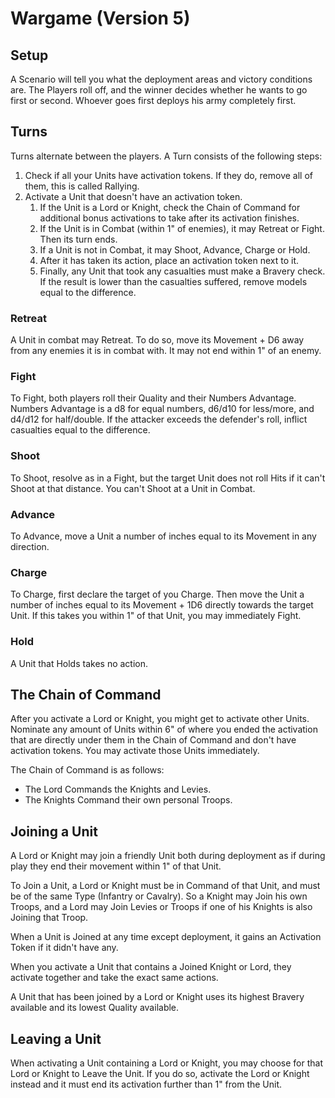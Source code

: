 # Wargame (Version 5)

## Setup

A Scenario will tell you what the deployment areas and victory conditions are. The Players roll off, and the winner decides whether he wants to go first or second. Whoever goes first deploys his army completely first.

## Turns

Turns alternate between the players.
A Turn consists of the following steps:

1. Check if all your Units have activation tokens. If they do, remove all of them, this is called Rallying.
2. Activate a Unit that doesn't have an activation token.
	1. If the Unit is a Lord or Knight, check the Chain of Command for additional bonus activations to take after its activation finishes.
	2. If the Unit is in Combat (within 1" of enemies), it may Retreat or Fight. Then its turn ends.
	3. If a Unit is not in Combat, it may Shoot, Advance, Charge or Hold.
	4. After it has taken its action, place an activation token next to it.
	5. Finally, any Unit that took any casualties must make a Bravery check. If the result is lower than the casualties suffered, remove models equal to the difference.

### Retreat

A Unit in combat may Retreat. To do so, move its Movement + D6 away from any enemies it is in combat with. It may not end within 1" of an enemy.

### Fight

To Fight, both players roll their Quality and their Numbers Advantage. Numbers Advantage is a d8 for equal numbers, d6/d10 for less/more, and d4/d12 for half/double. If the attacker exceeds the defender's roll, inflict casualties equal to the difference.

### Shoot

To Shoot, resolve as in a Fight, but the target Unit does not roll Hits if it can't Shoot at that distance. You can't Shoot at a Unit in Combat.

### Advance

To Advance, move a Unit a number of inches equal to its Movement in any direction.

### Charge

To Charge, first declare the target of you Charge. Then move the Unit a number of inches equal to its Movement + 1D6 directly towards the target Unit. If this takes you within 1" of that Unit, you may immediately Fight.

### Hold

A Unit that Holds takes no action.

## The Chain of Command

After you activate a Lord or Knight, you might get to activate other Units. Nominate any amount of Units within 6" of where you ended the activation that are directly under them in the Chain of Command and don't have activation tokens. You may activate those Units immediately.

The Chain of Command is as follows:

- The Lord Commands the Knights and Levies.
- The Knights Command their own personal Troops.

## Joining a Unit

A Lord or Knight may join a friendly Unit both during deployment as if during play they end their movement within 1" of that Unit.

To Join a Unit, a Lord or Knight must be in Command of that Unit, and must be of the same Type (Infantry or Cavalry).
So a Knight may Join his own Troops, and a Lord may Join Levies or Troops if one of his Knights is also Joining that Troop.

When a Unit is Joined at any time except deployment, it gains an Activation Token if it didn't have any.

When you activate a Unit that contains a Joined Knight or Lord, they activate together and take the exact same actions.

A Unit that has been joined by a Lord or Knight uses its highest Bravery available and its lowest Quality available.

## Leaving a Unit

When activating a Unit containing a Lord or Knight, you may choose for that Lord or Knight to Leave the Unit. If you do so, activate the Lord or Knight instead and it must end its activation further than 1" from the Unit.
